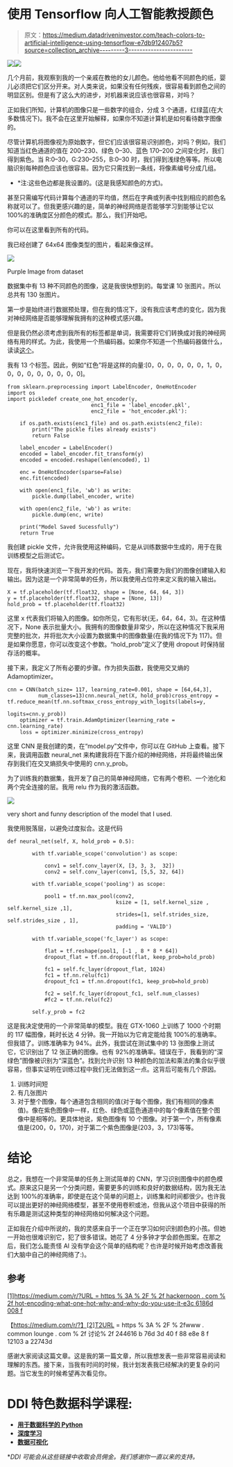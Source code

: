 # 使用 Tensorflow 向人工智能教授颜色

> 原文：<https://medium.datadriveninvestor.com/teach-colors-to-artificial-intelligence-using-tensorflow-e7db912407b5?source=collection_archive---------3----------------------->

[![](img/0006070f963758f8322ad58bbbba178d.png)](http://www.track.datadriveninvestor.com/1B9E)![](img/6da5690b9bb1aef67ed94232e5e9b62d.png)

几个月前，我观察到我的一个亲戚在教他的女儿颜色。他给他看不同颜色的纸，婴儿必须把它们区分开来。对人类来说，如果没有任何残疾，很容易看到颜色之间的明显区别。但是有了这么大的进步，对机器来说应该也很容易，对吗？

正如我们所知，计算机的图像只是一些数字的组合，分成 3 个通道，红绿蓝(在大多数情况下)。我不会在这里开始解释，如果你不知道计算机是如何看待数字图像的。

尽管计算机将图像视为原始数字，但它们应该很容易识别颜色，对吗？例如，我们知道当红色通道的值在 200–230、绿色 0–30、蓝色 170–200 之间变化时，我们得到紫色。当 R:0–30，G:230–255，B:0–30 时，我们得到浅绿色等等。所以电脑识别每种颜色应该也很容易。因为它只需找到一条线，将像素编号分成几组。

* *注:这些色边都是我设置的。(这是我感知颜色的方式)。

甚至只需编写代码计算每个通道的平均值，然后在字典或列表中找到相应的颜色名称就可以了。但我更感兴趣的是，简单的神经网络是否能够学习到能够让它以 100%的准确度区分颜色的模式。那么，我们开始吧。

你可以在这里看到所有的代码。

我已经创建了 64x64 图像类型的图片，看起来像这样。

![](img/3b9881a09368fe7bc4f5fc9c51f1e51e.png)

Purple Image from dataset

数据集中有 13 种不同颜色的图像，这是我很快想到的。每堂课 10 张图片。所以总共有 130 张图片。

第一步是始终进行数据预处理，但在我的情况下，没有我应该考虑的变化，因为我对神经网络是否能够理解我拥有的这种模式感兴趣。

但是我仍然必须考虑到我所有的标签都是单词，我需要将它们转换成对我的神经网络有用的样式。为此，我使用一个热编码器。如果你不知道一个热编码器做什么，读读[这个](https://hackernoon.com/what-is-one-hot-encoding-why-and-when-do-you-have-to-use-it-e3c6186d008f)。

我有 13 个标签。因此，例如“红色”将是这样的向量:[0，0，0，0，0，0，1，0，0，0，0，0，0，0，0，0]。

```
from sklearn.preprocessing import LabelEncoder, OneHotEncoder
import os 
import pickledef create_one_hot_encoder(y, 
                           enc1_file = 'label_encoder.pkl',
                           enc2_file = 'hot_encoder.pkl'):

    if os.path.exists(enc1_file) and os.path.exists(enc2_file):
        print("The pickle files already exists")
        return False

    label_encoder = LabelEncoder()
    encoded = label_encoder.fit_transform(y)
    encoded = encoded.reshape(len(encoded), 1)

    enc = OneHotEncoder(sparse=False)
    enc.fit(encoded)

    with open(enc1_file, 'wb') as write:
        pickle.dump(label_encoder, write)

    with open(enc2_file, 'wb') as write:
        pickle.dump(enc, write)

    print("Model Saved Sucessfully")
    return True
```

我创建 pickle 文件，允许我使用这种编码，它是从训练数据中生成的，用于在我训练模型之后测试它。

现在，我将快速浏览一下我开发的代码。首先，我们需要为我们的图像创建输入和输出。因为这是一个非常简单的任务，所以我使用占位符来定义我的输入输出。

```
X = tf.placeholder(tf.float32, shape = [None, 64, 64, 3])
y = tf.placeholder(tf.float32, shape = [None, 13])
hold_prob = tf.placeholder(tf.float32)
```

这里 x 代表我们将输入的图像。如你所见，它有形状(无，64，64，3)。在这种情况下，None 表示批量大小。我拥有的图像数量非常少，所以在这种情况下我采用完整的批次，并将批次大小设置为数据集中的图像数量(在我的情况下为 117)。但是如果你愿意，你可以改变这个参数。“hold_prob”定义了使用 dropout 时保持层存活的概率。

接下来，我定义了所有必要的步骤。作为损失函数，我使用交叉熵的 Adamoptimizer。

```
cnn = CNN(batch_size= 117, learning_rate=0.001, shape = [64,64,3],
          num_classes=13)cnn.neural_net(X, hold_prob)cross_entropy = tf.reduce_mean(tf.nn.softmax_cross_entropy_with_logits(labels=y,
                                                                           logits=cnn.y_prob))
    optimizer = tf.train.AdamOptimizer(learning_rate = cnn.learning_rate)
    loss = optimizer.minimize(cross_entropy)
```

这里 CNN 是我创建的类，在“model.py”文件中，你可以在 GitHub 上查看。接下来，我调用函数 neural_net 来构建我将在下面介绍的神经网络，并将最终输出保存到我们在交叉熵损失中使用的 cnn.y_prob。

为了训练我的数据集，我开发了自己的简单神经网络，它有两个卷积、一个池化和两个完全连接的层。我用 relu 作为我的激活函数。

![](img/535b3dc22964fbdf1f86f2a40fd2b286.png)

very short and funny description of the model that I used.

我使用脱落层，以避免过度拟合。这是代码

```
def neural_net(self, X, hold_prob = 0.5):

        with tf.variable_scope('convolution') as scope:

            conv1 = self.conv_layer(X, [3, 3, 3,  32])
            conv2 = self.conv_layer(conv1, [5,5, 32, 64])            

        with tf.variable_scope('pooling') as scope:

            pool1 = tf.nn.max_pool(conv2, 
                                   ksize = [1, self.kernel_size ,    self.kernel_size ,1], 
                                   strides=[1, self.strides_size, self.strides_size , 1],
                                   padding = 'VALID')

        with tf.variable_scope('fc_layer') as scope:

            flat = tf.reshape(pool1, [-1 , 8 * 8 * 64])
            dropout_flat = tf.nn.dropout(flat, keep_prob=hold_prob) 

            fc1 = self.fc_layer(dropout_flat, 1024)
            fc1 = tf.nn.relu(fc1)
            dropout_fc1 = tf.nn.dropout(fc1, keep_prob=hold_prob)

            fc2 = self.fc_layer(dropout_fc1, self.num_classes)
            #fc2 = tf.nn.relu(fc2)

        self.y_prob = fc2
```

这是我决定使用的一个非常简单的模型。我在 GTX-1060 上训练了 1000 个时期的 117 幅图像，耗时长达 4 分钟。我一开始以为它肯定能给我 100%的准确率。但我错了。训练准确率为 94%。此外，我尝试在测试集中的 13 张图像上测试它，它识别出了 12 张正确的图像。也有 92%的准确率。错误在于，我看到的“深绿色”图像被识别为“深蓝色”。找到允许识别 13 种颜色的加法和乘法的集合似乎很容易，但事实证明在训练过程中我们无法做到这一点。这背后可能有几个原因。

1.  训练时间短
2.  有几张图片
3.  对于整个图像，每个通道包含相同的值(对于每个图像，我们有相同的像素值)。像在紫色图像中一样，红色、绿色或蓝色通道中的每个像素值在整个图像中是相等的。更具体地说，紫色图像有 10 个图像。对于第一个，所有像素值是(200，0，170)，对于第二个紫色图像是(203，3，173)等等。

# 结论

总之，我想在一个非常简单的任务上测试简单的 CNN，学习识别图像中的颜色模式。原来这只是另一个分类问题，需要更多的训练和良好的数据结构，因为我无法达到 100%的准确率，即使是在这个简单的问题上，训练集和时间都很少。也许我可以提出更好的神经网络模型，甚至不使用卷积或池，但我从这个项目中获得的所有乐趣是测试这种类型的神经网络如何解决这个问题。

正如我在介绍中所说的，我的灵感来自于一个正在学习如何识别颜色的小孩。但她一开始也很难识别它，犯了很多错误。她花了 4 分多钟才学会颜色图案。在那之后，我们怎么能责怪 AI 没有学会这个简单的结构呢？也许是时候开始考虑改善我们大脑中自己的神经网络了:)。

## 参考

[[1]https://medium.com/r/?URL = https % 3A % 2F % 2f hackernoon . com % 2f hot-encoding-what-one-hot-why-and-why-do-you-use-it-e3c 6186d 008 f](https://hackernoon.com/what-is-one-hot-encoding-why-and-when-do-you-have-to-use-it-e3c6186d008f)

【https://medium.com/r/?】[2]T2URL = https % 3A % 2F % 2fwww . common lounge . com % 2f 讨论% 2f 244616 b 76d 3d 40 f 88 e8e 8 f 12103 a 22743d

感谢大家阅读这篇文章。这是我的第一篇文章，所以我想发表一些非常容易阅读和理解的东西。接下来，当我有时间的时候，我计划发表我已经解决的更复杂的问题。当它发生的时候希望再次看见你。

# DDI 特色数据科学课程:

*   [**用于数据科学的 Python**](http://go.datadriveninvestor.com/intro-python/mb)
*   [**深度学习**](http://go.datadriveninvestor.com/deeplearningpython/mb)
*   [**数据可视化**](http://go.datadriveninvestor.com/datavisualization/mb)

**DDI 可能会从这些链接中收取会员佣金。我们感谢你一直以来的支持。*